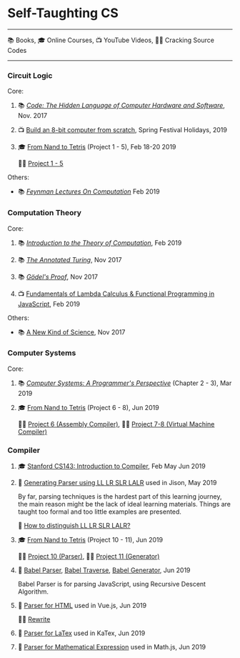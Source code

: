 # Self-Taughting CS

- - -
 
 :books: Books, :mortar_board: Online Courses, :tv: YouTube Videos, :man_technologist: Cracking Source Codes

- - -

### Circuit Logic

Core:

1. :books: _[Code: The Hidden Language of Computer Hardware and Software](https://www.amazon.com/Code-Language-Computer-Hardware-Software/dp/0735611319)_, Nov. 2017

1. :tv: [Build an 8-bit computer from scratch](https://www.youtube.com/watch?v=HyznrdDSSGM&list=PLowKtXNTBypGqImE405J2565dvjafglHU), Spring Festival Holidays, 2019

1. :mortar_board: [From Nand to Tetris](https://www.coursera.org/learn/build-a-computer) (Project 1 - 5), Feb 18-20 2019

   :man_technologist: [Project 1 - 5]()
   
Others:

- :books: _[Feynman Lectures On Computation](https://www.amazon.com/Feynman-Lectures-Computation-Frontiers-Physics/dp/0738202967)_ Feb 2019

### Computation Theory

Core:

1. :books: _[Introduction to the Theory of Computation](https://www.amazon.com/Introduction-Theory-Computation-Michael-Sipser/dp/113318779X)_, Feb 2019

1. :books: _[The Annotated Turing](https://www.amazon.com/Annotated-Turing-Through-Historic-Computability/dp/0470229055/)_, Nov 2017

1. :books: _[Gödel's Proof](https://www.amazon.com/Gödels-Proof-Ernest-Nagel/dp/0814758371/)_, Nov 2017

1. :tv: [Fundamentals of Lambda Calculus & Functional Programming in JavaScript](https://www.youtube.com/watch?v=3VQ382QG-y4), Feb 2019

Others:

- :books: [A New Kind of Science](https://www.amazon.com/New-Kind-Science-Stephen-Wolfram/dp/1579550088), Nov 2017

### Computer Systems

Core: 

1. :books:  _[Computer Systems: A Programmer's Perspective](https://www.amazon.com/Computer-Systems-Programmers-Perspective-Engineering/dp/0134123832/)_ (Chapter 2 - 3), Mar 2019

1. :mortar_board: [From Nand to Tetris](https://www.coursera.org/learn/nand2tetris2) (Project 6 - 8), Jun 2019

   :man_technologist: [Project 6 (Assembly Compiler)](https://github.com/lin/nand2tetris-assembly), :man_technologist: [Project 7-8 (Virtual Machine Compiler)](https://github.com/lin/nand2tetris-vm)

### Compiler

1. :mortar_board: [Stanford CS143: Introduction to Compiler](https://lagunita.stanford.edu/courses/Engineering/Compilers/Fall2014/course/), Feb May Jun 2019

1. :mag_right: [Generating Parser using LL LR SLR LALR](https://github.com/zaach/jison) used in Jison, May 2019

   By far, parsing techniques is the hardest part of this learning journey, the main reason might be the lack of ideal learning materials. Things are taught too formal and too little examples are presented.

   :notebook: [How to distinguish LL LR SLR LALR?](https://gist.github.com/lin/dc83bb38eb458ded3ff01aec4a327d54)

1. :mortar_board: [From Nand to Tetris](https://www.coursera.org/learn/nand2tetris2) (Project 10 - 11), Jun 2019
   
   :man_technologist: [Project 10 (Parser)](https://github.com/lin/nand2tetris-parser), :man_technologist: [Project 11 (Generator)](https://github.com/lin/nand2tetris-vm)

1. :mag_right: [Babel Parser](https://github.com/babel/babel/tree/master/packages/babel-parser), [Babel Traverse](https://github.com/babel/babel/tree/master/packages/babel-traverse), [Babel Generator](https://github.com/babel/babel/tree/master/packages/babel-generator), Jun 2019
 
   Babel Parser is for parsing JavaScript, using Recursive Descent Algorithm.
     
1. :mag_right: [Parser for HTML](https://github.com/vuejs/vue/) used in Vue.js, Jun 2019
   
   :man_technologist: [Rewrite](https://github.com/lin/html-parser-lite)

1. :mag_right: [Parser for LaTex](https://github.com/KaTeX/KaTeX) used in KaTex, Jun 2019

1. :mag_right: [Parser for Mathematical Expression](https://github.com/josdejong/mathjs) used in Math.js, Jun 2019
   
